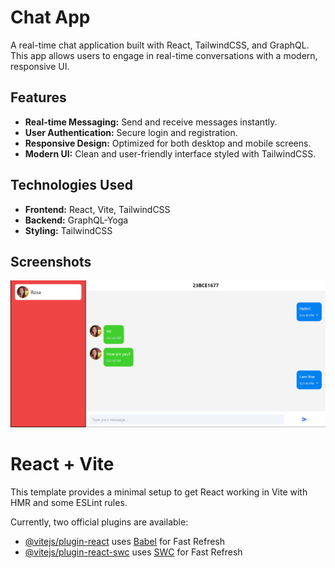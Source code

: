 # Chat App

A real-time chat application built with React, TailwindCSS, and GraphQL. This app allows users to engage in real-time conversations with a modern, responsive UI.

## Features

- **Real-time Messaging:** Send and receive messages instantly.
- **User Authentication:** Secure login and registration.
- **Responsive Design:** Optimized for both desktop and mobile screens.
- **Modern UI:** Clean and user-friendly interface styled with TailwindCSS.

## Technologies Used

- **Frontend:** React, Vite, TailwindCSS
- **Backend:** GraphQL-Yoga
- **Styling:** TailwindCSS

## Screenshots

![Screenshot 1](v.png)


# React + Vite

This template provides a minimal setup to get React working in Vite with HMR and some ESLint rules.

Currently, two official plugins are available:

- [@vitejs/plugin-react](https://github.com/vitejs/vite-plugin-react/blob/main/packages/plugin-react/README.md) uses [Babel](https://babeljs.io/) for Fast Refresh
- [@vitejs/plugin-react-swc](https://github.com/vitejs/vite-plugin-react-swc) uses [SWC](https://swc.rs/) for Fast Refresh
